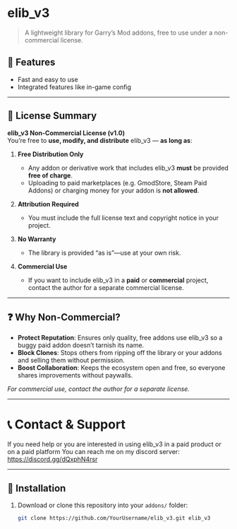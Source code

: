 # elib_v3

> A lightweight library for Garry’s Mod addons, free to use under a non-commercial license.

## 🚀 Features

- Fast and easy to use
- Integrated features like in-game config

---

## 📜 License Summary

**elib_v3 Non-Commercial License (v1.0)**  
You’re free to **use, modify, and distribute** elib_v3 — **as long as**:

1. **Free Distribution Only**  
   - Any addon or derivative work that includes elib_v3 **must** be provided **free of charge**.  
   - Uploading to paid marketplaces (e.g. GmodStore, Steam Paid Addons) or charging money for your addon is **not allowed**.

2. **Attribution Required**  
   - You must include the full license text and copyright notice in your project.

3. **No Warranty**  
   - The library is provided “as is”—use at your own risk.

4. **Commercial Use**  
   - If you want to include elib_v3 in a **paid** or **commercial** project, contact the author for a separate commercial license.

---

## ❓ Why Non-Commercial?

- **Protect Reputation**: Ensures only quality, free addons use elib_v3 so a buggy paid addon doesn’t tarnish its name.  
- **Block Clones**: Stops others from ripping off the library or your addons and selling them without permission.  
- **Boost Collaboration**: Keeps the ecosystem open and free, so everyone shares improvements without paywalls.  

_For commercial use, contact the author for a separate license._  

---

# 📞 Contact & Support

If you need help or you are interested in using elib_v3 in a paid product or on a paid platform
You can reach me on my discord server: https://discord.gg/dQxphN4rsr

---

## 📂 Installation

1. Download or clone this repository into your `addons/` folder:
   ```bash
   git clone https://github.com/YourUsername/elib_v3.git elib_v3
